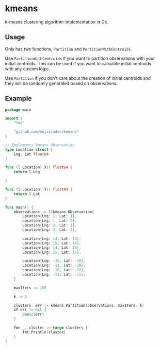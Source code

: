 
# kmeans

k-means clustering algorithm implementation in Go.

## Usage
Only has two functions, `Partition` and `PartitionWithCentroids`.

Use `PartitionWithCentroids` if you want to partition observations with your initial centroids. This can be used if you want to calculate initial centroids with any custom logic.

Use `Partition` if you don't care about the creation of initial centroids and they will be randomly genarated based on observations.

## Example
```go
package main

import (
	"fmt"

	"github.com/mojixcoder/kmeans"
)

// Implements kmeans.Observation
type Location struct {
	Lng, Lat float64
}

func (l Location) X() float64 {
	return l.Lng

}

func (l Location) Y() float64 {
	return l.Lat
}

func main() {
	observations := []kmeans.Observation{
		Location{Lng: 1, Lat: 1},
		Location{Lng: 1, Lat: 2},
		Location{Lng: 2, Lat: 1},
		Location{Lng: 2, Lat: 2},

		Location{Lng: 14, Lat: 14},
		Location{Lng: 15, Lat: 14},
		Location{Lng: 14, Lat: 15},
		Location{Lng: 15, Lat: 15},

		Location{Lng: -10, Lat: -10},
		Location{Lng: -11, Lat: -10},
		Location{Lng: -10, Lat: -11},
		Location{Lng: -11, Lat: -11},
	}

	maxIters := 100

	k := 3

	clusters, err := kmeans.Partition(observations, maxIters, k)
	if err != nil {
		panic(err)
	}

	for _, cluster := range clusters {
		fmt.Println(cluster)
	}
}
```